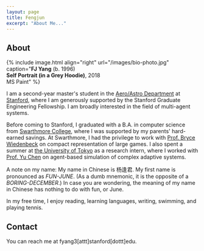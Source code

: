 ```yaml
---
layout: page
title: Fengjun
excerpt: "About Me..."
---
```


## About

{% include image.html
align="right"
url="/images/bio-photo.jpg"
caption="<b>FJ Yang</b> (b. 1996)<br/><b>Self Portrait (in a Grey Hoodie)</b>, 2018<br/>MS Paint"
%}

I am a second-year master's student in the [Aero/Astro
Department](https://aa.stanford.edu/) at [Stanford](https://www.stanford.edu/),
where I am generously supported by the Stanford Graduate Engineering
Fellowship. I am broadly interested in the field of multi-agent systems.

Before coming to Stanford, I graduated with a B.A. in computer science from
[Swarthmore College](https://www.swarthmore.edu), where I was supported by my
parents' hard-earned savings. At Swarthmore, I had the privilege to work with
[Prof. Bryce Wiedenbeck](https://www.cs.swarthmore.edu/~bryce/) on compact
representation of large games.  I also spent a summer at [the University of
Tokyo](https://www.u-tokyo.ac.jp/en/) as a research intern, where I worked with
[Prof. Yu Chen](http://www.k.u-tokyo.ac.jp/pros-e/person/yu_chen/yu_chen.htm)
on agent-based simulation of complex adaptive systems.

A note on my name: My name in Chinese is 杨逢君. My first name is pronounced as
*FUN-JUNE*. (As a dumb mnemonic, it is the opposite of a *BORING-DECEMBER*.) In
case you are wondering, the meaning of my name in Chinese has nothing to do
with fun, or June.

In my free time, I enjoy reading, learning languages, writing, swimming,
and playing tennis.

## Contact
You can reach me at fyang3[attt]stanford[dottt]edu.
